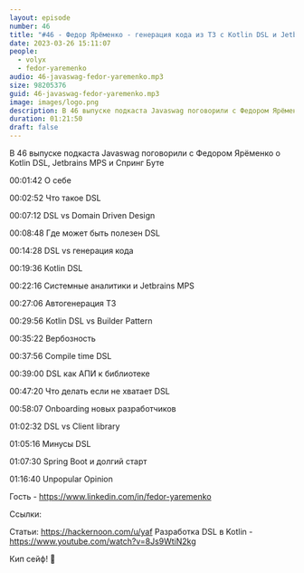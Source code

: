 ```yaml
---
layout: episode
number: 46
title: "#46 - Федор Ярёменко - генерация кода из ТЗ с Kotlin DSL и Jetbrains MPS, медленный старт Спринг Бута"
date: 2023-03-26 15:11:07
people:
  - volyx
  - fedor-yaremenko
audio: 46-javaswag-fedor-yaremenko.mp3
size: 98205376
guid: 46-javaswag-fedor-yaremenko.mp3
image: images/logo.png
description: В 46 выпуске подкаста Javaswag поговорили с Федором Ярёменко о Kotlin DSL, Jetbrains MPS и Спринг Буте
duration: 01:21:50
draft: false
---
```


В 46 выпуске подкаста Javaswag поговорили с Федором Ярёменко о Kotlin DSL, Jetbrains MPS и Спринг Буте

00:01:42 О себе

00:02:52 Что такое DSL 

00:07:12 DSL vs Domain Driven Design

00:08:48 Где может быть полезен DSL

00:14:28 DSL vs генерация кода

00:19:36 Kotlin DSL

00:22:16 Системные аналитики и Jetbrains MPS

00:27:06 Автогенерация ТЗ

00:29:56 Kotlin DSL vs Builder Pattern

00:35:22 Вербозность

00:37:56 Compile time DSL 

00:39:00 DSL как АПИ к библиотеке

00:47:20 Что делать если не хватает DSL 

00:58:07 Onboarding новых разработчиков

01:02:32 DSL vs Client library

01:05:16 Минусы DSL

01:07:30 Spring Boot и долгий старт

01:16:40 Unpopular Opinion

Гость - https://www.linkedin.com/in/fedor-yaremenko

Ссылки:

Статьи: https://hackernoon.com/u/yaf
Разработка DSL в Kotlin -  https://www.youtube.com/watch?v=8Js9WtiN2kg


Кип сейф! 🖖

